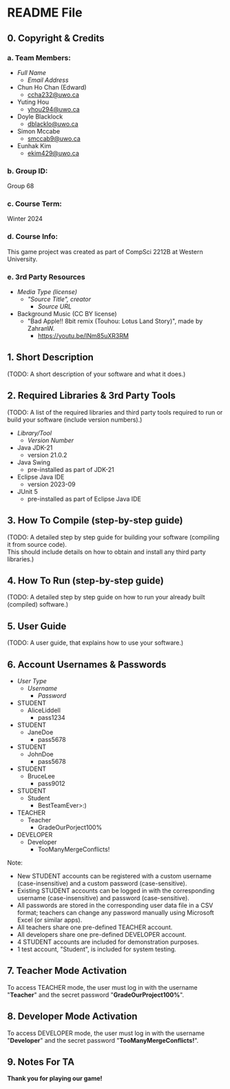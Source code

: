 # README File

## 0. Copyright & Credits

### a. Team Members:

* *Full Name*
  * *Email Address*
* Chun Ho Chan (Edward)
  * ccha232@uwo.ca
* Yuting Hou
  * yhou294@uwo.ca
* Doyle Blacklock
  * dblacklo@uwo.ca
* Simon Mccabe
  * smccab9@uwo.ca
* Eunhak Kim
  * ekim429@uwo.ca

### b. Group ID:

Group 68  

### c. Course Term:

Winter 2024  

### d. Course Info:

This game project was created as part of CompSci 2212B at Western University.  

### e. 3rd Party Resources

* *Media Type (license)*
  * *"Source Title", creator*
    * *Source URL*
* Background Music (CC BY license)
  * "Bad Apple!! 8bit remix (Touhou: Lotus Land Story)", made by ZahranW.
    * https://youtu.be/lNm85uXR3RM

## 1. Short Description

(TODO: A short description of your software and what it does.)  

## 2. Required Libraries & 3rd Party Tools

(TODO: A list of the required libraries and third party tools required to run or build your software (include version numbers).)  
* *Library/Tool*
  * *Version Number*
* Java JDK-21
  * version 21.0.2
* Java Swing
  * pre-installed as part of JDK-21
* Eclipse Java IDE
  * version 2023-09
* JUnit 5
  * pre-installed as part of Eclipse Java IDE

## 3. How To Compile (step-by-step guide)

(TODO: A detailed step by step guide for building your software (compiling it from source code).  
This should include details on how to obtain and install any third party libraries.)  

## 4. How To Run (step-by-step guide)

(TODO: A detailed step by step guide on how to run your already built (compiled) software.)  

## 5. User Guide

(TODO: A user guide, that explains how to use your software.)  

## 6. Account Usernames & Passwords

* *User Type*
  * *Username*
    * *Password*
* STUDENT
  * AliceLiddell
    * pass1234
* STUDENT
  * JaneDoe
    * pass5678
* STUDENT
  * JohnDoe
    * pass5678
* STUDENT
  * BruceLee
    * pass9012
* STUDENT
  * Student
    * BestTeamEver>:)
* TEACHER
  * Teacher
    * GradeOurPorject100%
* DEVELOPER
  * Developer
    * TooManyMergeConflicts!

Note:  
* New STUDENT accounts can be registered with a custom username (case-insensitive) and a custom password (case-sensitive).  
* Existing STUDENT accounts can be logged in with the corresponding username (case-insensitive) and password (case-sensitive).  
* All passwords are stored in the corresponding user data file in a CSV format; teachers can change any password manually using Microsoft Excel (or similar apps).  
* All teachers share one pre-defined TEACHER account.  
* All developers share one pre-defined DEVELOPER account.  
* 4 STUDENT accounts are included for demonstration purposes.  
* 1 test account, "Student", is included for system testing.  

## 7. Teacher Mode Activation

To access TEACHER mode, the user must log in with the username "**Teacher**" and the secret password "**GradeOurProject100%**".  

## 8. Developer Mode Activation

To access DEVELOPER mode, the user must log in with the username "**Developer**" and the secret password "**TooManyMergeConflicts!**".  

## 9. Notes For TA

**Thank you for playing our game!**  